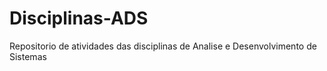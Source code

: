 # Disciplinas-ADS
 Repositorio de atividades das disciplinas de Analise e Desenvolvimento de Sistemas
